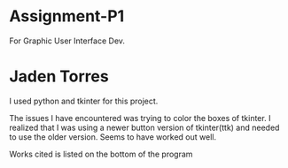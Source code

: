 # Assignment-P1
For Graphic User Interface Dev. 
# Jaden Torres
I used python and tkinter for this project.

The issues I have encountered was trying to color the boxes of tkinter. I realized that I was using a newer button version of tkinter(ttk) and needed to use the older version. Seems to have worked out well. 

Works cited is listed on the bottom of the program
